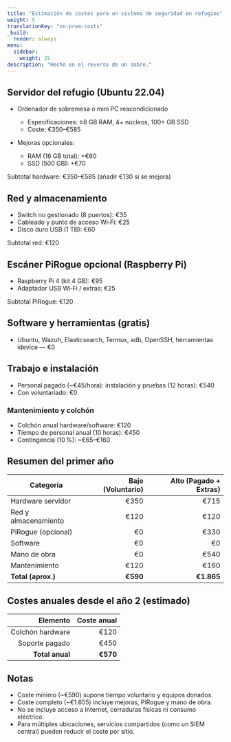 ```yaml
---
title: "Estimación de costes para un sistema de seguridad en refugios"
weight: 5
translationKey: "on-prem-costs"
_build:
  render: always
menu:
  sidebar:
    weight: 25
description: "Hecho en el reverso de un sobre."
---
```


## Servidor del refugio (Ubuntu 22.04)

* Ordenador de sobremesa o mini PC reacondicionado

  * Especificaciones: ≥8 GB RAM, 4+ núcleos, 100+ GB SSD  
  * Coste: €350–€585

* Mejoras opcionales:

  * RAM (16 GB total): +€60  
  * SSD (500 GB): +€70

Subtotal hardware: €350–€585 (añadir €130 si se mejora)

## Red y almacenamiento

* Switch no gestionado (8 puertos): €35  
* Cableado y punto de acceso Wi‑Fi: €25  
* Disco duro USB (1 TB): €60

Subtotal red: €120

## Escáner PiRogue opcional (Raspberry Pi)

* Raspberry Pi 4 (kit 4 GB): €95  
* Adaptador USB Wi‑Fi / extras: €25

Subtotal PiRogue: €120

## Software y herramientas (gratis)

* Ubuntu, Wazuh, Elasticsearch, Termux, adb, OpenSSH, herramientas idevice — €0

## Trabajo e instalación

* Personal pagado (~€45/hora): instalación y pruebas (12 horas): €540  
* Con voluntariado: €0

### Mantenimiento y colchón

* Colchón anual hardware/software: €120  
* Tiempo de personal anual (10 horas): €450  
* Contingencia (10 %): ~€65–€160

## Resumen del primer año

| Categoría            | Bajo (Voluntario) | Alto (Pagado + Extras) |
|----------------------|------------------:|-----------------------:|
| Hardware servidor    |              €350 |                   €715 |
| Red y almacenamiento |              €120 |                   €120 |
| PiRogue (opcional)   |                €0 |                   €330 |
| Software             |                €0 |                     €0 |
| Mano de obra         |                €0 |                   €540 |
| Mantenimiento        |              €120 |                   €160 |
| **Total (aprox.)**   |          **€590** |             **€1.865** |

## Costes anuales desde el año 2 (estimado)

|            Elemento | Coste anual |
|--------------------:|------------:|
|    Colchón hardware |        €120 |
|      Soporte pagado |        €450 |
|     **Total anual** |    **€570** |

## Notas

* Coste mínimo (~€590) supone tiempo voluntario y equipos donados.  
* Coste completo (~€1.655) incluye mejoras, PiRogue y mano de obra.  
* No se incluye acceso a Internet, cerraduras físicas ni consumo eléctrico.  
* Para múltiples ubicaciones, servicios compartidos (como un SIEM central) pueden reducir el coste por sitio.
